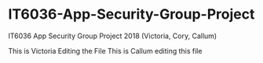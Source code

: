 # IT6036-App-Security-Group-Project
IT6036 App Security Group Project 2018 (Victoria, Cory, Callum)

This is Victoria Editing the File
This is Callum editing this file
